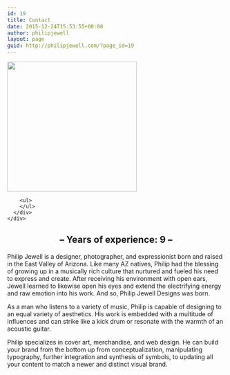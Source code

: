```yaml
---
id: 19
title: Contact
date: 2015-12-24T15:53:55+00:00
author: philipjewell
layout: page
guid: http://philipjewell.com/?page_id=19
---
```

<div>
  <div class="column">
    <a href="http://philipjewell.com/wp-content/uploads/2018/05/IMG_7054-sq.jpg"><img loading="lazy" class="alignnone wp-image-367 size-medium" style="box-shadow: none;" title="Philip Jewell by Lauren Nakao Winn Photography" src="http://philipjewell.com/wp-content/uploads/2018/05/IMG_7054-sq-300x300.jpg" alt="" width="300" height="300" srcset="https://philipjewell.com/wp-content/uploads/2018/05/IMG_7054-sq-300x300.jpg 300w, https://philipjewell.com/wp-content/uploads/2018/05/IMG_7054-sq-150x150.jpg 150w, https://philipjewell.com/wp-content/uploads/2018/05/IMG_7054-sq-768x768.jpg 768w, https://philipjewell.com/wp-content/uploads/2018/05/IMG_7054-sq-80x80.jpg 80w, https://philipjewell.com/wp-content/uploads/2018/05/IMG_7054-sq.jpg 952w" sizes="(max-width: 300px) 100vw, 300px" /></a>
  </div>
  
  <div class="column">
    <div role="form" class="wpcf7" id="wpcf7-f8-o1" lang="en-US" dir="ltr">
      <div class="screen-reader-response">
        <p role="status" aria-live="polite" aria-atomic="true">
        </p>
        
        <ul>
        </ul>
      </div>
    </div>
  </div>
</div>

<h2 style="text-align: center;">
  &#8211; Years of experience: 9 &#8211;
</h2>

Philip Jewell is a designer, photographer, and expressionist born and raised in the East Valley of Arizona. Like many AZ natives, Philip had the blessing of growing up in a musically rich culture that nurtured and fueled his need to express and create. After receiving his environment with open ears, Jewell learned to likewise open his eyes and extend the electrifying energy and raw emotion into his work. And so, Philip Jewell Designs was born.

As a man who listens to a variety of music, Philip is capable of designing to an equal variety of aesthetics. His work is embedded with a multitude of influences and can strike like a kick drum or resonate with the warmth of an acoustic guitar.

Philip specializes in cover art, merchandise, and web design. He can build your brand from the bottom up from conceptualization, manipulating typography, further integration and synthesis of symbols, to updating all your content to match a newer and distinct visual brand.